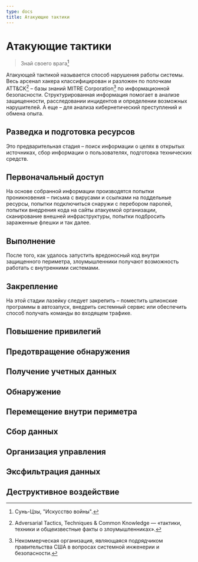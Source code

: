 ```yaml
---
type: docs
title: Атакующие тактики
---
```


# Атакующие тактики

> Знай своего врага[^1]

[^1]:  Сунь-Цзы, "Искусство войны".

Атакующей тактикой называется способ нарушения работы системы. Весь арсенал хакера классифицирован и разложен по полочкам ATT&CK[^2] – базы знаний MITRE Corporation[^3] по информационной безопасности. Структурированная информация помогает в анализе защищенности, расследовании инцидентов и определении возможных нарушителей. А еще – для анализа кибернетический преступлений и обмена опыта.

[^2]: Adversarial Tactics, Techniques & Common Knowledge — «тактики, техники и общеизвестные факты о злоумышленниках».
[^3]: Некоммерческая организация, являющаяся подрядчиком правительства США в вопросах системной инженерии и безопасности.

## Разведка и подготовка ресурсов

Это предварительная стадия – поиск информации о целях в открытых источниках, сбор информации о пользователях, подготовка технических средств.

## Первоначальный доступ

На основе собранной информации производятся попытки проникновения – письма с вирусами и ссылками на поддельные ресурсы, попытки подключиться снаружи с перебором паролей, попытки внедрения кода на сайты атакуемой организации, сканирование внешней инфраструктуры, попытки подбросить зараженные флешки и так далее.

## Выполнение

После того, как удалось запустить вредоносный код внутри защищенного периметра, злоумышленники получают возможность работать с внутренними системами.

## Закрепление

На этой стадии лазейку следует закрепить – поместить шпионские программы в автозапуск, внедрить системный сервис или обеспечить способ получать команды во входящем трафике.

## Повышение привилегий



## Предотвращение обнаружения

## Получение учетных данных

## Обнаружение

## Перемещение внутри периметра

## Сбор данных

## Организация управления

## Эксфильтрация данных

## Деструктивное воздействие